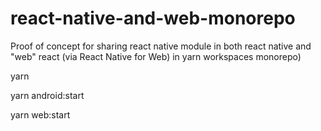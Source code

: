 # react-native-and-web-monorepo
Proof of concept for sharing react native module in both react native and "web" react (via React Native for Web) in yarn workspaces monorepo)

yarn

yarn android:start

yarn web:start
